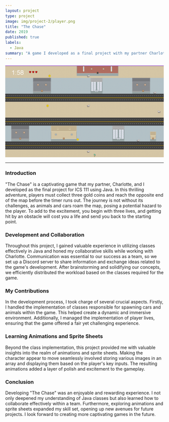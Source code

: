 ```yaml
---
layout: project
type: project
image: img/project-2/player.png
title: "The Chase"
date: 2019
published: true
labels:
  - Java
summary: "A game I developed as a final project with my partner Charlotte in ICS 111 using Java."
---
```


<img class="img-fluid" src="../img/project-2/theChase.png">

<hr>

### Introduction

"The Chase" is a captivating game that my partner, Charlotte, and I developed as the final project for ICS 111 using Java. In this thrilling adventure, players must collect three gold coins and reach the opposite end of the map before the timer runs out. The journey is not without its challenges, as animals and cars roam the map, posing a potential hazard to the player. To add to the excitement, you begin with three lives, and getting hit by an obstacle will cost you a life and send you back to the starting point.

### Development and Collaboration

Throughout this project, I gained valuable experience in utilizing classes effectively in Java and honed my collaborative skills while working with Charlotte. Communication was essential to our success as a team, so we set up a Discord server to share information and exchange ideas related to the game's development. After brainstorming and solidifying our concepts, we efficiently distributed the workload based on the classes required for the game.

### My Contributions

In the development process, I took charge of several crucial aspects. Firstly, I handled the implementation of classes responsible for spawning cars and animals within the game. This helped create a dynamic and immersive environment. Additionally, I managed the implementation of player lives, ensuring that the game offered a fair yet challenging experience.

### Learning Animations and Sprite Sheets

Beyond the class implementation, this project provided me with valuable insights into the realm of animations and sprite sheets. Making the character appear to move seamlessly involved storing various images in an array and displaying them based on the player's key inputs. The resulting animations added a layer of polish and excitement to the gameplay.

### Conclusion

Developing "The Chase" was an enjoyable and rewarding experience. I not only deepened my understanding of Java classes but also learned how to collaborate effectively within a team. Furthermore, exploring animations and sprite sheets expanded my skill set, opening up new avenues for future projects. I look forward to creating more captivating games in the future.